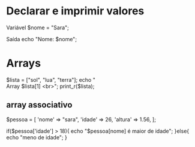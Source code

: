  # Declarar e imprimir valores

 Variável
   $nome = "Sara";
 
 Saída
   echo "Nome: $nome";


# Arrays
 $lista = ["sol", "lua", "terra"];
 echo "<br> Array $lista[1] <br>";
 print_r($lista);

 ## array associativo
  $pessoa = [
    'nome' => "sara",
    'idade' => 26,
    'altura' => 1.56,
  ];

if($pessoa['idade'] > 18){
    echo "$pessoa[nome] é maior de idade";
}else{
    echo "meno de idade";
}


